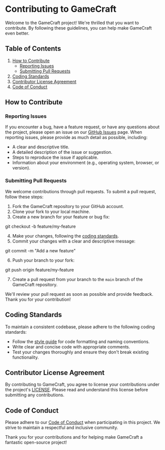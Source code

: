 # Contributing to GameCraft

Welcome to the GameCraft project! We're thrilled that you want to contribute. By following these guidelines, you can help make GameCraft even better.

## Table of Contents
1. [How to Contribute](#how-to-contribute)
    - [Reporting Issues](#reporting-issues)
    - [Submitting Pull Requests](#submitting-pull-requests)
2. [Coding Standards](#coding-standards)
3. [Contributor License Agreement](#contributor-license-agreement)
4. [Code of Conduct](#code-of-conduct)

## How to Contribute

### Reporting Issues
If you encounter a bug, have a feature request, or have any questions about the project, please open an issue on our [GitHub Issues](https://github.com/YourGameCraftRepo/issues) page. When reporting issues, please provide as much detail as possible, including:

- A clear and descriptive title.
- A detailed description of the issue or suggestion.
- Steps to reproduce the issue if applicable.
- Information about your environment (e.g., operating system, browser, or version).

### Submitting Pull Requests
We welcome contributions through pull requests. To submit a pull request, follow these steps:

1. Fork the GameCraft repository to your GitHub account.
2. Clone your fork to your local machine.
3. Create a new branch for your feature or bug fix:

git checkout -b feature/my-feature

4. Make your changes, following the [coding standards](#coding-standards).
5. Commit your changes with a clear and descriptive message:

git commit -m "Add a new feature"

6. Push your branch to your fork:

git push origin feature/my-feature

7. Create a pull request from your branch to the `main` branch of the GameCraft repository.

We'll review your pull request as soon as possible and provide feedback. Thank you for your contribution!

## Coding Standards

To maintain a consistent codebase, please adhere to the following coding standards:
- Follow the [style guide](docs/style-guide.md) for code formatting and naming conventions.
- Write clear and concise code with appropriate comments.
- Test your changes thoroughly and ensure they don't break existing functionality.

## Contributor License Agreement

By contributing to GameCraft, you agree to license your contributions under the project's [LICENSE](LICENSE). Please read and understand this license before submitting any contributions.

## Code of Conduct

Please adhere to our [Code of Conduct](CODE_OF_CONDUCT.md) when participating in this project. We strive to maintain a respectful and inclusive community.

Thank you for your contributions and for helping make GameCraft a fantastic open-source project!

